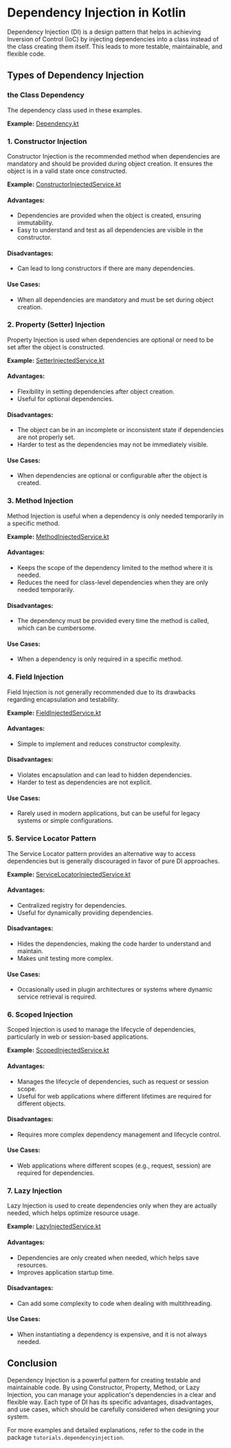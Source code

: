 # Dependency Injection in Kotlin

Dependency Injection (DI) is a design pattern that helps in achieving Inversion of Control (IoC) by injecting dependencies into a class instead of the class creating them itself. This leads to more testable, maintainable, and flexible code.

## Types of Dependency Injection

### the Class Dependency
The dependency class used in these examples.

**Example:** [Dependency.kt](src/main/kotlin/tutorials/dependencyinjection/Dependency.kt)

### 1. Constructor Injection
Constructor Injection is the recommended method when dependencies are mandatory and should be provided during object creation. It ensures the object is in a valid state once constructed.

**Example:** [ConstructorInjectedService.kt](src/main/kotlin/tutorials/dependencyinjection/ConstructorInjectedService.kt)

#### Advantages:
- Dependencies are provided when the object is created, ensuring immutability.
- Easy to understand and test as all dependencies are visible in the constructor.

#### Disadvantages:
- Can lead to long constructors if there are many dependencies.

#### Use Cases:
- When all dependencies are mandatory and must be set during object creation.

### 2. Property (Setter) Injection
Property Injection is used when dependencies are optional or need to be set after the object is constructed.

**Example:** [SetterInjectedService.kt](src/main/kotlin/tutorials/dependencyinjection/SetterInjectedService.kt)

#### Advantages:
- Flexibility in setting dependencies after object creation.
- Useful for optional dependencies.

#### Disadvantages:
- The object can be in an incomplete or inconsistent state if dependencies are not properly set.
- Harder to test as the dependencies may not be immediately visible.

#### Use Cases:
- When dependencies are optional or configurable after the object is created.

### 3. Method Injection
Method Injection is useful when a dependency is only needed temporarily in a specific method.

**Example:** [MethodInjectedService.kt](src/main/kotlin/tutorials/dependencyinjection/MethodInjectedService.kt)

#### Advantages:
- Keeps the scope of the dependency limited to the method where it is needed.
- Reduces the need for class-level dependencies when they are only needed temporarily.

#### Disadvantages:
- The dependency must be provided every time the method is called, which can be cumbersome.

#### Use Cases:
- When a dependency is only required in a specific method.

### 4. Field Injection
Field Injection is not generally recommended due to its drawbacks regarding encapsulation and testability.

**Example:** [FieldInjectedService.kt](src/main/kotlin/tutorials/dependencyinjection/FieldInjectedService.kt)

#### Advantages:
- Simple to implement and reduces constructor complexity.

#### Disadvantages:
- Violates encapsulation and can lead to hidden dependencies.
- Harder to test as dependencies are not explicit.

#### Use Cases:
- Rarely used in modern applications, but can be useful for legacy systems or simple configurations.

### 5. Service Locator Pattern
The Service Locator pattern provides an alternative way to access dependencies but is generally discouraged in favor of pure DI approaches.

**Example:** [ServiceLocatorInjectedService.kt](src/main/kotlin/tutorials/dependencyinjection/ServiceLocatorInjectedService.kt)

#### Advantages:
- Centralized registry for dependencies.
- Useful for dynamically providing dependencies.

#### Disadvantages:
- Hides the dependencies, making the code harder to understand and maintain.
- Makes unit testing more complex.

#### Use Cases:
- Occasionally used in plugin architectures or systems where dynamic service retrieval is required.

### 6. Scoped Injection
Scoped Injection is used to manage the lifecycle of dependencies, particularly in web or session-based applications.

**Example:** [ScopedInjectedService.kt](src/main/kotlin/tutorials/dependencyinjection/ScopedInjectedService.kt)

#### Advantages:
- Manages the lifecycle of dependencies, such as request or session scope.
- Useful for web applications where different lifetimes are required for different objects.

#### Disadvantages:
- Requires more complex dependency management and lifecycle control.

#### Use Cases:
- Web applications where different scopes (e.g., request, session) are required for dependencies.

### 7. Lazy Injection
Lazy Injection is used to create dependencies only when they are actually needed, which helps optimize resource usage.

**Example:** [LazyInjectedService.kt](src/main/kotlin/tutorials/dependencyinjection/LazyInjectedService.kt)

#### Advantages:
- Dependencies are only created when needed, which helps save resources.
- Improves application startup time.

#### Disadvantages:
- Can add some complexity to code when dealing with multithreading.

#### Use Cases:
- When instantiating a dependency is expensive, and it is not always needed.

## Conclusion
Dependency Injection is a powerful pattern for creating testable and maintainable code. By using Constructor, Property, Method, or Lazy Injection, you can manage your application's dependencies in a clear and flexible way. Each type of DI has its specific advantages, disadvantages, and use cases, which should be carefully considered when designing your system.

For more examples and detailed explanations, refer to the code in the package `tutorials.dependencyinjection`.